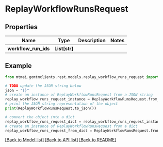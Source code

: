 # ReplayWorkflowRunsRequest


## Properties

Name | Type | Description | Notes
------------ | ------------- | ------------- | -------------
**workflow_run_ids** | **List[str]** |  | 

## Example

```python
from mtmai.gomtmclients.rest.models.replay_workflow_runs_request import ReplayWorkflowRunsRequest

# TODO update the JSON string below
json = "{}"
# create an instance of ReplayWorkflowRunsRequest from a JSON string
replay_workflow_runs_request_instance = ReplayWorkflowRunsRequest.from_json(json)
# print the JSON string representation of the object
print(ReplayWorkflowRunsRequest.to_json())

# convert the object into a dict
replay_workflow_runs_request_dict = replay_workflow_runs_request_instance.to_dict()
# create an instance of ReplayWorkflowRunsRequest from a dict
replay_workflow_runs_request_from_dict = ReplayWorkflowRunsRequest.from_dict(replay_workflow_runs_request_dict)
```
[[Back to Model list]](../README.md#documentation-for-models) [[Back to API list]](../README.md#documentation-for-api-endpoints) [[Back to README]](../README.md)


